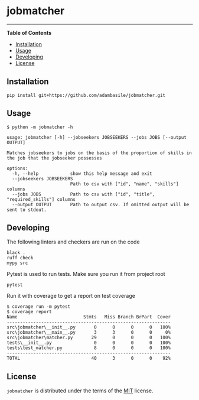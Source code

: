 # jobmatcher

-----

**Table of Contents**

- [Installation](#installation)
- [Usage](#Usage)
- [Developing](#Developing)
- [License](#license)

## Installation

```console
pip install git+https://github.com/adambasile/jobmatcher.git
```

## Usage

```console
$ python -m jobmatcher -h

usage: jobmatcher [-h] --jobseekers JOBSEEKERS --jobs JOBS [--output OUTPUT]

Matches jobseekers to jobs on the basis of the proportion of skills in the job that the jobseeker possesses

options:
  -h, --help            show this help message and exit
  --jobseekers JOBSEEKERS
                        Path to csv with ["id", "name", "skills"] columns
  --jobs JOBS           Path to csv with ["id", "title", "required_skills"] columns
  --output OUTPUT       Path to output csv. If omitted output will be sent to stdout.

```

## Developing

The following linters and checkers are run on the code

```console
black .
ruff check
mypy src
```

Pytest is used to run tests. Make sure you run it from project root

```console
pytest
```

Run it with coverage to get a report on test coverage

```console
$ coverage run -m pytest
$ coverage report
Name                         Stmts   Miss Branch BrPart  Cover
--------------------------------------------------------------
src\jobmatcher\__init__.py       0      0      0      0   100%
src\jobmatcher\__main__.py       3      3      0      0     0%
src\jobmatcher\matcher.py       29      0      0      0   100%
tests\__init__.py                0      0      0      0   100%
tests\test_matcher.py            8      0      0      0   100%
--------------------------------------------------------------
TOTAL                           40      3      0      0    92%
```

## License

`jobmatcher` is distributed under the terms of the [MIT](https://spdx.org/licenses/MIT.html) license.
